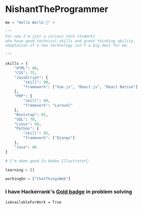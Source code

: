 # NishantTheProgrammer

```python
me = "Hello World 👋" + 

"""
For now I'm just a curious tech students
who have good technical skills and great thinking ability, 
adaptation of a new technology isn't a big deal for me.

"""

skills = {
    "HTML": 80,
    "CSS": 75,
    "JavaScript": {
        "skill": 90,
        "framework": ["Vue.js", "React.js", "React Native"]
    },
    "PHP": {
        "skill": 80,
        "framework": "Laravel"
    },
    "Bootstap": 65,
    "SQL": 70,
    "Linux": 50,
    "Python": {
        "skill": 85,
        "framework": ["Django"]
    },
    "Java": 80
}

# I'm damn good In Adobe Illustrator🤩

learning = []

workingOn = ["ChatThingsWeb"]
``` 


### I have Hackerrank's [Gold badge](https://www.hackerrank.com/NishantThePro) in problem solving

```
isAvailableForWork = True
```
